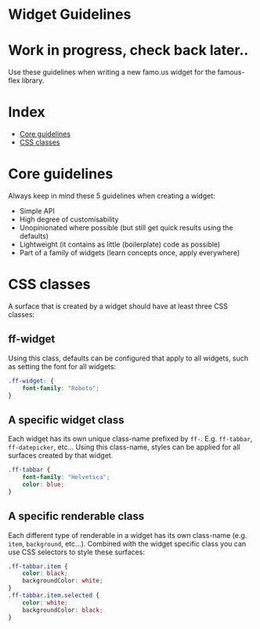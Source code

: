Widget Guidelines
==========

# **Work in progress, check back later..**

Use these guidelines when writing a new famo.us widget for the famous-flex library.

# Index

- [Core guidelines](#getting-started)
- [CSS classes](#css-classes)


# Core guidelines

Always keep in mind these 5 guidelines when creating a widget: 

- Simple API
- High degree of customisability
- Unopinionated where possible (but still get quick results using the defaults)
- Lightweight (it contains as little (boilerplate) code as possible)
- Part of a family of widgets (learn concepts once, apply everywhere)


# CSS classes

A surface that is created by a widget should have at least three CSS classes:

## ff-widget

Using this class, defaults can be configured that apply to all widgets, such as 
setting the font for all widgets:

```css
.ff-widget: {
	font-family: "Roboto";
}
```

## A specific widget class

Each widget has its own unique class-name prefixed by `ff-`. E.g.
`ff-tabbar`, `ff-datepicker`, etc... Using this class-name, styles can be applied
for all surfaces created by that widget.

```css
.ff-tabbar {
	font-family: "Helvetica";
	color: blue;
}
```

## A specific renderable class

Each different type of renderable in a widget has its own class-name (e.g.
`item`, `background`, etc...). Combined with the widget specific class you
can use CSS selectors to style these surfaces:

```css
.ff-tabbar.item {
	color: black;
	backgroundColor: white;
}
.ff-tabbar.item.selected {
	color: white;
	backgroundColor: black;
}
```


